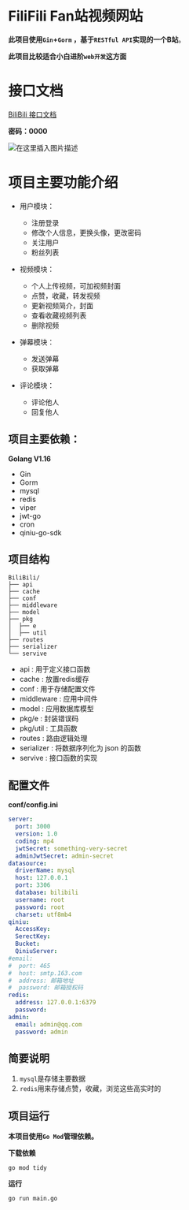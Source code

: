 # FiliFili Fan站视频网站 

**此项目使用`Gin`+`Gorm` ，基于`RESTful API`实现的一个B站**。

**此项目比较适合小白进阶`web开发`这方面**

# 接口文档

[BiliBili 接口文档](https://www.showdoc.cc/1621442994395086)

**密码：0000**

![在这里插入图片描述](https://img-blog.csdnimg.cn/ca00b91683434f38bc940879898453c3.png?x-oss-process=image/watermark,type_ZHJvaWRzYW5zZmFsbGJhY2s,shadow_50,text_Q1NETiBA5bCP55Sf5Yeh5LiA,size_20,color_FFFFFF,t_70,g_se,x_16)

# 项目主要功能介绍

- 用户模块：
    - 注册登录
    - 修改个人信息，更换头像，更改密码
    - 关注用户
    - 粉丝列表
    
   
- 视频模块：
    - 个人上传视频，可加视频封面
    - 点赞，收藏，转发视频
    - 更新视频简介，封面
    - 查看收藏视频列表
    - 删除视频

- 弹幕模块：
    - 发送弹幕
    - 获取弹幕

- 评论模块：
    - 评论他人
    - 回复他人

## 项目主要依赖：

**Golang V1.16**

- Gin
- Gorm
- mysql
- redis
- viper
- jwt-go
- cron
- qiniu-go-sdk

## 项目结构

```shell
BiliBili/
├── api
├── cache
├── conf
├── middleware
├── model
├── pkg
│  ├── e
│  ├── util
├── routes
├── serializer
└── servive
```

- api : 用于定义接口函数
- cache : 放置redis缓存
- conf : 用于存储配置文件
- middleware : 应用中间件
- model : 应用数据库模型
- pkg/e : 封装错误码
- pkg/util : 工具函数
- routes : 路由逻辑处理
- serializer : 将数据序列化为 json 的函数
- servive : 接口函数的实现

## 配置文件

**conf/config.ini**
```yml
server:
  port: 3000
  version: 1.0
  coding: mp4
  jwtSecret: something-very-secret
  adminJwtSecret: admin-secret
datasource:
  driverName: mysql
  host: 127.0.0.1
  port: 3306
  database: bilibili
  username: root
  password: root
  charset: utf8mb4
qiniu:
  AccessKey: 
  SerectKey: 
  Bucket: 
  QiniuServer: 
#email:
#  port: 465
#  host: smtp.163.com
#  address: 邮箱地址
#  password: 邮箱授权码
redis:
  address: 127.0.0.1:6379
  password:
admin:
  email: admin@qq.com
  password: admin
```

## 简要说明
1. `mysql`是存储主要数据
2. `redis`用来存储点赞，收藏，浏览这些高实时的


## 项目运行

**本项目使用`Go Mod`管理依赖。**

**下载依赖**

```shell
go mod tidy
```

**运行**

```shell
go run main.go
```

